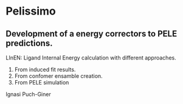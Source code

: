 # Pelissimo
## Development of a energy correctors to PELE predictions.

LInEN: Ligand Internal Energy calculation with different approaches.

 1. From induced fit results.
 2. From confomer ensamble creation.
 3. From PELE simulation

Ignasi Puch-Giner

